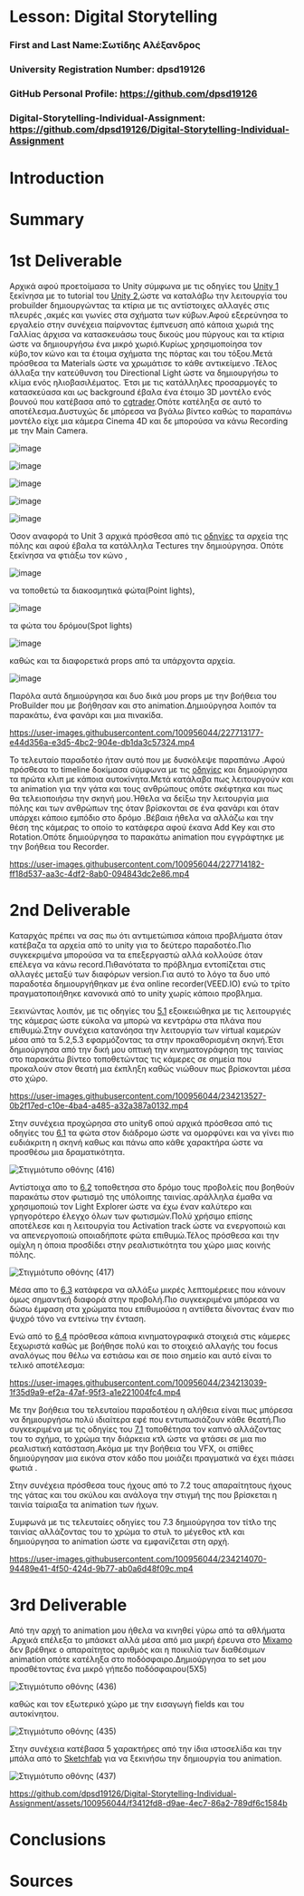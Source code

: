 # Lesson: Digital Storytelling

### First and Last Name:Σωτίδης Αλέξανδρος
### University Registration Number: dpsd19126
### GitHub Personal Profile: https://github.com/dpsd19126
### Digital-Storytelling-Individual-Assignment: https://github.com/dpsd19126/Digital-Storytelling-Individual-Assignment

# Introduction



# Summary


# 1st Deliverable
Αρχικά αφού προετοίμασα το Unity σύμφωνα με τις οδηγίες του [Unity 1](https://learn.unity.com/project/unit-1-getting-started?uv=2019.4&courseId=5ee00851edbc2a0022274f75) ξεκίνησα με το  tutorial του [Unity 2](https://learn.unity.com/project/unit-2-realtime-previsualization?uv=2019.4&courseId=5ee00851edbc2a0022274f75),ώστε να καταλάβω την λειτουργία του probuilder δημιουργώντας τα κτίρια  με τις αντίστοιχες αλλαγές στις πλευρές ,ακμές  και γωνίες στα σχήματα των κύβων.Αφού εξερεύνησα το εργαλείο στην συνέχεια παίρνοντας έμπνευση από κάποια χωριά της Γαλλίας άρχισα να κατασκευάσω τους δικούς μου πύργους και τα κτίρια ώστε να δημιουργήσω ένα μικρό χωριό.Κυρίως χρησιμοποίησα τον κύβο,τον κώνο και τα έτοιμα σχήματα της πόρτας και του τόξου.Μετά πρόσθεσα τα Μaterials ώστε να χρωμάτισε το κάθε αντικείμενο .Τέλος άλλαξα την κατεύθυνση του Directional Light ώστε να δημιουργήσω το κλίμα ενός ηλιοβασιλέματος. Έτσι με τις κατάλληλες προσαρμογές το κατασκεύασα και ως background έβαλα ένα έτοιμο 3D μοντέλο ενός βουνού που κατέβασα από το [cgtrader](https://www.cgtrader.com).Οπότε κατέληξα σε αυτό το αποτέλεσμα.Δυστυχώς δε μπόρεσα να βγάλω βίντεο καθώς το παραπάνω μοντέλο είχε μια κάμερα Cinema 4D και δε μπορούσα να κάνω Recording με την Μain Camera.



![image](https://user-images.githubusercontent.com/100956044/227633642-ac7724da-e61e-45ec-938e-13815a854a2d.png)








![image](https://user-images.githubusercontent.com/100956044/227633882-c0db8d01-19d1-4164-8c24-20c181101c94.png)






![image](https://user-images.githubusercontent.com/100956044/227646083-51b3981c-3c33-4f25-8c11-426ccf75b7b7.png)










![image](https://user-images.githubusercontent.com/100956044/227651345-747d7f50-d7f1-469a-9442-63f256bbc2ac.png)








![image](https://user-images.githubusercontent.com/100956044/227651572-7448dd43-69d3-4e28-937e-af87f9ea15ac.png)




Όσον αναφορά τo Unit 3 αρχικά πρόσθεσα από τις [οδηγίες](https://learn.unity.com/project/unit-3-environment-modeling-set-dressing-in-unity?uv=2019.4&courseId=5ee00851edbc2a0022274f75) τα αρχεία της πόλης και αφού έβαλα τα κατάλληλα Τectures την δημιούργησα. Οπότε ξεκίνησα να φτιάξω τον κώνο ,


![image](https://user-images.githubusercontent.com/100956044/227712932-943eecf8-9e9d-490e-9502-0a0b4e8751c5.png)




να τοποθετώ τα διακοσμητικά φώτα(Point lights),


![image](https://user-images.githubusercontent.com/100956044/227713016-d9068136-2a62-41cb-8975-9d3d9e0f4b63.png)



τα φώτα του δρόμου(Spot lights) 



![image](https://user-images.githubusercontent.com/100956044/227713062-03940722-5667-4523-ad90-c1d8a733a279.png)




καθώς και τα διαφορετικά props από τα υπάρχοντα αρχεία.





![image](https://user-images.githubusercontent.com/100956044/227713142-06847cdd-0a52-4cae-be03-23f010da5cd0.png)








Παρόλα αυτά δημιούργησα και δυο δικά μου props με την βοήθεια του ProBuilder  που με βοήθησαν και στο animation.Δημιούργησα λοιπόν τα παρακάτω, ένα φανάρι και μια πινακίδα.



https://user-images.githubusercontent.com/100956044/227713177-e44d356a-e3d5-4bc2-904e-db1da3c57324.mp4










Το τελευταίο παραδοτέο ήταν αυτό που με δυσκόλεψε παραπάνω .Αφού πρόσθεσα το timeline δοκίμασα σύμφωνα με τις [οδηγίες](https://learn.unity.com/project/unit-4-creating-an-animatic-a-preliminary-version-of-an-animation?uv=2019.4&courseId=5ee00851edbc2a0022274f75) και δημιούργησα τα πρώτα κλιπ με κάποια αυτοκίνητα.Μετά κατάλαβα πως λειτουργούν και τα animation για την γάτα και τους ανθρώπους οπότε σκέφτηκα και πως θα τελειοποιήσω την σκηνή μου.Ήθελα να δείξω την λειτουργία μια πόλης και των ανθρώπων της όταν βρίσκονται σε ένα φανάρι και όταν υπάρχει κάποιο εμπόδιο στο δρόμο .Βέβαια ήθελα να αλλάζω και την θέση της κάμερας το οποίο το κατάφερα αφού έκανα Add Key και στο Rotation.Οπότε δημιούργησα το παρακάτω animation που εγγράφτηκε με την βοήθεια του Recorder.






https://user-images.githubusercontent.com/100956044/227714182-ff18d537-aa3c-4df2-8ab0-094843dc2e86.mp4






# 2nd Deliverable

Καταρχάς πρέπει να σας πω ότι αντιμετώπισα κάποια προβλήματα όταν κατέβαζα τα αρχεία από το unity για το δεύτερο παραδοτέο.Πιο συγκεκριμένα μπορούσα να τα επεξεργαστώ αλλά κολλούσε όταν επέλεγα να κάνω record.Πιθανότατα το πρόβλημα εντοπίζεται στις αλλαγές μεταξύ των διαφόρων version.Για αυτό το λόγο τα δυο υπό παραδοτέα δημιουργήθηκαν με ένα online recorder(VEED.IO) ενώ το τρίτο πραγματοποιήθηκε κανονικά από το unity χωρίς κάποιο προβλημα.


Ξεκινώντας λοιπόν, με τις οδηγίες του [5.1](https://learn.unity.com/tutorial/lesson-5-1-framing-shots-with-the-main-camera?uv=2019.4&courseId=5ee00851edbc2a0022274f75&projectId=5edae20fedbc2a0021a0cf31) εξοικειώθηκα με τις λειτουργιές της κάμερας ώστε εύκολα να μπορώ να κεντράρω στα πλάνα που επιθυμώ.Στην συνέχεια κατανόησα την λειτουργία των virtual καμερών μέσα από  τα  5.2,5.3 εφαρμόζοντας τα στην προκαθορισμένη σκηνή.Έτσι δημιούργησα από την δική μου οπτική την κινηματογράφηση της ταινίας στο παρακάτω βίντεο τοποθετώντας τις κάμερες σε σημεία που προκαλούν στον θεατή μια έκπληξη καθώς νιώθουν πως βρίσκονται μέσα στο χώρο.






https://user-images.githubusercontent.com/100956044/234213527-0b2f17ed-c10e-4ba4-a485-a32a387a0132.mp4




Στην συνέχεια προχώρησα στο unity6 οπού αρχικά πρόσθεσα από τις οδηγίες του [6.1](https://learn.unity.com/tutorial/lesson-6-1-adding-lighting-to-the-set?uv=2019.4&courseId=5ee00851edbc2a0022274f75&projectId=5edf24a2edbc2a001f617ef1#) τα φώτα στον διάδρομο ώστε να ομορφύνει και να γίνει πιο ευδιάκριτη  η σκηνή καθως και πάνω απο κάθε χαρακτήρα ώστε να προσθέσω μια δραματικότητα.

![Στιγμιότυπο οθόνης (416)](https://user-images.githubusercontent.com/100956044/235952748-d0060c0f-7a1d-4b9d-a27c-85bbcadf818c.png)




 Αντίστοιχα απο το [6.2](https://learn.unity.com/tutorial/lesson-6-2-additional-lighting-techniques?uv=2019.4&courseId=5ee00851edbc2a0022274f75&projectId=5edf24a2edbc2a001f617ef1) τοποθετησα στο  δρόμο τους προβολείς που βοηθούν  παρακάτω στον φωτισμό  της υπόλοιπης ταινίας.αράλληλα έμαθα να χρησιμοποιώ τον Light Explorer  ώστε να έχω έναν καλύτερο και γρηγορότερο έλεγχο όλων των φωτισμών.Πολύ χρήσιμο επίσης αποτέλεσε και η λειτουργία του Activation track ώστε να ενεργοποιώ και να απενεργοποιώ οποιαδήποτε φώτα επιθυμώ.Τέλος πρόσθεσα και την ομίχλη η όποια προσδίδει στην ρεαλιστικότητα του χώρο  μιας κοινής  πόλης.




![Στιγμιότυπο οθόνης (417)](https://user-images.githubusercontent.com/100956044/235952773-f4fdc86d-026d-488c-9acf-5577b816b558.png)



Μέσα απο το [6.3](https://learn.unity.com/tutorial/lesson-6-3-apply-post-processing-effects-to-the-scene?uv=2019.4&courseId=5ee00851edbc2a0022274f75&projectId=5edf24a2edbc2a001f617ef1#) κατάφερα να αλλάξω μικρές λεπτομέρειες που κάνουν όμως σημαντική διαφορά στην προβολή.Πιο συγκεκριμένα μπόρεσα να δώσω έμφαση στα χρώματα που επιθυμούσα η αντίθετα δίνοντας έναν πιο ψυχρό τόνο να εντείνω την ένταση. 









Ενώ από το [6.4](https://learn.unity.com/tutorial/lesson-6-4-adding-post-processing-effects-per-camera-shot?uv=2019.4&courseId=5ee00851edbc2a0022274f75&projectId=5edf24a2edbc2a001f617ef1) πρόσθεσα κάποια κινηματογραφικά στοιχειά στις κάμερες ξεχωριστά καθώς με βοήθησε πολύ και το στοιχειό αλλαγής του focus αναλόγως που θέλω να εστιάσω και σε ποιο σημείο και αυτό είναι το τελικό αποτέλεσμα:


https://user-images.githubusercontent.com/100956044/234213039-1f35d9a9-ef2a-47af-95f3-a1e221004fc4.mp4





Με την βοήθεια του τελευταίου παραδοτέου η αλήθεια είναι πως μπόρεσα να δημιουργήσω πολύ ιδιαίτερα εφέ που εντυπωσιάζουν κάθε θεατή.Πιο συγκεκριμένα με τις οδηγίες του [7.1](https://learn.unity.com/tutorial/lesson-7-1-creating-visual-effects?uv=2019.4&courseId=5ee00851edbc2a0022274f75&projectId=5ee3cd25edbc2a0cafec2d33#5ee3de4dedbc2a01f2134ac2) τοποθέτησα τον καπνό  αλλάζοντας του το σχήμα, το χρώμα την διάρκεια κτλ ώστε να φτάσει σε μια πιο ρεαλιστική κατάσταση.Ακόμα με την βοήθεια του VFX, οι σπίθες δημιούργησαν μια εικόνα στον κάδο που μοιάζει πραγματικά να έχει πιάσει φωτιά .








Στην συνέχεια πρόσθεσα τους ήχους από το 7.2 τους απαραίτητους ήχους της γάτας και του σκύλου και ανάλογα την στιγμή της  που βρίσκεται η ταινία ταίριαξα τα  animation  των ήχων.






Συμφωνά με τις τελευταίες οδηγίες του 7.3 δημιούργησα τον τίτλο της ταινίας  αλλάζοντας του το χρώμα το στυλ το μέγεθος κτλ και δημιούργησα το animation ώστε να εμφανίζεται στη αρχή.







https://user-images.githubusercontent.com/100956044/234214070-94489e41-4f50-424d-9b77-ab0a6d48f09c.mp4





# 3rd Deliverable 

Από την αρχή το animation μου ήθελα να κινηθεί γύρω από τα αθλήματα .Αρχικά επέλεξα το μπάσκετ αλλά μέσα από μια μικρή έρευνα στο [Μixamo](https://www.mixamo.com/#/) δεν βρέθηκε ο απαραίτητος αριθμός και η ποικιλία των διαθέσιμων animation οπότε κατέληξα στο ποδόσφαιρο.Δημιούργησα το set μου προσθέτοντας ένα μικρό γήπεδο ποδόσφαιρου(5Χ5) 




![Στιγμιότυπο οθόνης (436)](https://github.com/dpsd19126/Digital-Storytelling-Individual-Assignment/assets/100956044/a94336d7-04d9-465a-a5b9-e47bb08a6434)




καθώς και τον εξωτερικό χώρο με την εισαγωγή fields και του αυτοκίνητου.

![Στιγμιότυπο οθόνης (435)](https://github.com/dpsd19126/Digital-Storytelling-Individual-Assignment/assets/100956044/3fa4bede-37ec-42ed-9c75-4fe36e2c4477)



Στην συνέχεια κατέβασα  5 χαρακτήρες από την ίδια  ιστοσελίδα και την μπάλα από το [Sketchfab](https://sketchfab.com/feed) για να ξεκινήσω την δημιουργία του animation.



![Στιγμιότυπο οθόνης (437)](https://github.com/dpsd19126/Digital-Storytelling-Individual-Assignment/assets/100956044/2b6d9d65-828c-4678-8fca-56924a065200)



https://github.com/dpsd19126/Digital-Storytelling-Individual-Assignment/assets/100956044/f3412fd8-d9ae-4ec7-86a2-789df6c1584b


# Conclusions


# Sources
